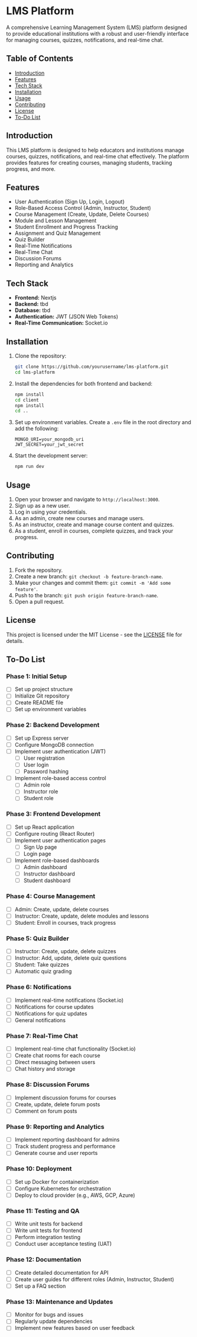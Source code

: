 # LMS Platform

A comprehensive Learning Management System (LMS) platform designed to provide educational institutions with a robust and user-friendly interface for managing courses, quizzes, notifications, and real-time chat.

## Table of Contents

- [Introduction](#introduction)
- [Features](#features)
- [Tech Stack](#tech-stack)
- [Installation](#installation)
- [Usage](#usage)
- [Contributing](#contributing)
- [License](#license)
- [To-Do List](#to-do-list)

## Introduction

This LMS platform is designed to help educators and institutions manage courses, quizzes, notifications, and real-time chat effectively. The platform provides features for creating courses, managing students, tracking progress, and more.

## Features

- User Authentication (Sign Up, Login, Logout)
- Role-Based Access Control (Admin, Instructor, Student)
- Course Management (Create, Update, Delete Courses)
- Module and Lesson Management
- Student Enrollment and Progress Tracking
- Assignment and Quiz Management
- Quiz Builder
- Real-Time Notifications
- Real-Time Chat
- Discussion Forums
- Reporting and Analytics

## Tech Stack

- **Frontend:** Nextjs
- **Backend:** tbd
- **Database:** tbd
- **Authentication:** JWT (JSON Web Tokens)
- **Real-Time Communication:** Socket.io


## Installation

1. Clone the repository:
    ```sh
    git clone https://github.com/yourusername/lms-platform.git
    cd lms-platform
    ```

2. Install the dependencies for both frontend and backend:
    ```sh
    npm install
    cd client
    npm install
    cd ..
    ```

3. Set up environment variables. Create a `.env` file in the root directory and add the following:
    ```env
    MONGO_URI=your_mongodb_uri
    JWT_SECRET=your_jwt_secret
    ```

4. Start the development server:
    ```sh
    npm run dev
    ```

## Usage

1. Open your browser and navigate to `http://localhost:3000`.
2. Sign up as a new user.
3. Log in using your credentials.
4. As an admin, create new courses and manage users.
5. As an instructor, create and manage course content and quizzes.
6. As a student, enroll in courses, complete quizzes, and track your progress.

## Contributing

1. Fork the repository.
2. Create a new branch: `git checkout -b feature-branch-name`.
3. Make your changes and commit them: `git commit -m 'Add some feature'`.
4. Push to the branch: `git push origin feature-branch-name`.
5. Open a pull request.

## License

This project is licensed under the MIT License - see the [LICENSE](LICENSE) file for details.

## To-Do List

### Phase 1: Initial Setup

- [ ] Set up project structure
- [ ] Initialize Git repository
- [ ] Create README file
- [ ] Set up environment variables

### Phase 2: Backend Development

- [ ] Set up Express server
- [ ] Configure MongoDB connection
- [ ] Implement user authentication (JWT)
  - [ ] User registration
  - [ ] User login
  - [ ] Password hashing
- [ ] Implement role-based access control
  - [ ] Admin role
  - [ ] Instructor role
  - [ ] Student role

### Phase 3: Frontend Development

- [ ] Set up React application
- [ ] Configure routing (React Router)
- [ ] Implement user authentication pages
  - [ ] Sign Up page
  - [ ] Login page
- [ ] Implement role-based dashboards
  - [ ] Admin dashboard
  - [ ] Instructor dashboard
  - [ ] Student dashboard

### Phase 4: Course Management

- [ ] Admin: Create, update, delete courses
- [ ] Instructor: Create, update, delete modules and lessons
- [ ] Student: Enroll in courses, track progress

### Phase 5: Quiz Builder

- [ ] Instructor: Create, update, delete quizzes
- [ ] Instructor: Add, update, delete quiz questions
- [ ] Student: Take quizzes
- [ ] Automatic quiz grading

### Phase 6: Notifications

- [ ] Implement real-time notifications (Socket.io)
- [ ] Notifications for course updates
- [ ] Notifications for quiz updates
- [ ] General notifications

### Phase 7: Real-Time Chat

- [ ] Implement real-time chat functionality (Socket.io)
- [ ] Create chat rooms for each course
- [ ] Direct messaging between users
- [ ] Chat history and storage

### Phase 8: Discussion Forums

- [ ] Implement discussion forums for courses
- [ ] Create, update, delete forum posts
- [ ] Comment on forum posts

### Phase 9: Reporting and Analytics

- [ ] Implement reporting dashboard for admins
- [ ] Track student progress and performance
- [ ] Generate course and user reports

### Phase 10: Deployment

- [ ] Set up Docker for containerization
- [ ] Configure Kubernetes for orchestration
- [ ] Deploy to cloud provider (e.g., AWS, GCP, Azure)

### Phase 11: Testing and QA

- [ ] Write unit tests for backend
- [ ] Write unit tests for frontend
- [ ] Perform integration testing
- [ ] Conduct user acceptance testing (UAT)

### Phase 12: Documentation

- [ ] Create detailed documentation for API
- [ ] Create user guides for different roles (Admin, Instructor, Student)
- [ ] Set up a FAQ section

### Phase 13: Maintenance and Updates

- [ ] Monitor for bugs and issues
- [ ] Regularly update dependencies
- [ ] Implement new features based on user feedback
